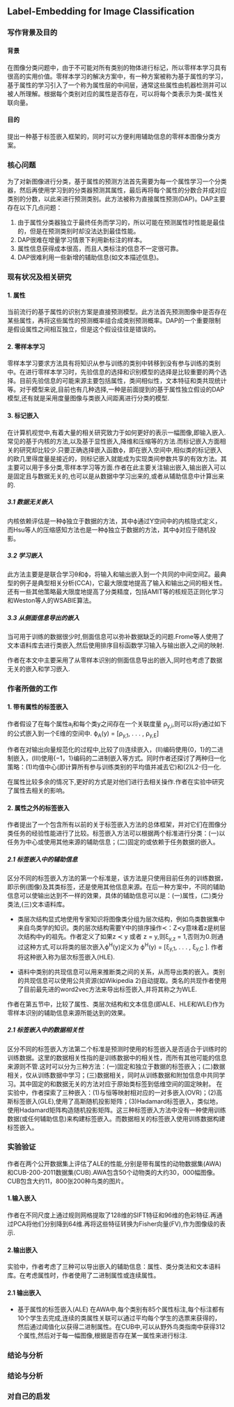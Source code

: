 <!-- <script type="text/javascript" src="http://cdn.mathjax.org/mathjax/latest/MathJax.js?config=default"></script> -->

## Label-Embedding for Image Classification

### 写作背景及目的
#### 背景
在图像分类问题中，由于不可能对所有类别的物体进行标记，所以零样本学习具有很高的实用价值。零样本学习的解决方案中，有一种方案被称为基于属性的学习，基于属性的学习引入了一个称为属性层的中间层，通常这些属性由机器检测并可以被人所理解。根据每个类别对应的属性是否存在，可以将每个类表示为类-属性关联向量。

#### 目的
提出一种基于标签嵌入框架的，同时可以方便利用辅助信息的零样本图像分类方案。

### 核心问题

为了对新图像进行分类，基于属性的预测方法首先需要为每一个属性学习一个分类器，然后再使用学习到的分类器预测其属性，最后再将每个属性的分数合并成对应类别的分数，以此来进行预测类别。此方法被称为直接属性预测(DAP)。DAP主要存在以下几点问题：
1. 由于属性分类器独立于最终任务而学习的，所以可能在预测属性时性能是最佳的，但是在预测类别时却没法达到最佳性能。
2. DAP很难在增量学习情景下利用新标注的样本。
3. 属性信息获得成本很高，而且人类标注的信息不一定很可靠。
4. DAP很难利用一些新增的辅助信息(如文本描述信息)。

### 现有状况及相关研究
#### 1. 属性

当前流行的基于属性的识别方案是直接预测模型。此方法首先预测图像中是否存在某些属性，再将这些属性的预测概率组合成类别预测概率。DAP的一个重要限制是假设属性之间相互独立，但是这个假设往往是错误的。

#### 2. 零样本学习

零样本学习要求方法具有将知识从参与训练的类别中转移到没有参与训练的类别中。在进行零样本学习时，先验信息的选择和识别模型的选择是比较重要的两个选择。目前先验信息的可能来源主要包括属性，类间相似性，文本特征和类共现统计等。对于模型来说,目前也有几种选择,一种是前面提到的基于属性独立假设的DAP模型,还有就是采用度量图像与类嵌入间距离进行分类的模型.

#### 3. 标记嵌入

在计算机视觉中,有着大量的相关研究致力于如何更好的表示一幅图像,即输入嵌入.常见的基于内核的方法,以及基于显性嵌入,降维和压缩等的方法.而标记嵌入方面相关的研究却比较少.只要正确选择嵌入函数ϕ，即在嵌入空间中,相似类的标记嵌入的欧几里得度量是接近的，则标记嵌入就能成为实现类间参数共享的有效方法。其主要可以用于多分类,零样本学习等方面.作者在此主要关注输出嵌入,输出嵌入可以是固定且与数据无关的,也可以是从数据中学习出来的,或者从辅助信息中计算出来的.

##### 3.1 数据无关嵌入

内核依赖评估是一种ϕ独立于数据的方法，其中ϕ通过Y空间中的内核隐式定义，而Hsu等人的压缩感知方法也是一种ϕ独立于数据的方法，其中ϕ对应于随机投影。

##### 3.2 学习嵌入

此方法主要是是联合学习θ和ϕ，将输入和输出嵌入到一个共同的中间空间Z。最典型的例子是典型相关分析(CCA)，它最大限度地提高了输入和输出之间的相关性。还有一些其他策略最大限度地提高了分类精度，包括AMIT等的核规范正则化学习和Weston等人的WSABIE算法。

##### 3.3 从侧面信息导出的嵌入

当可用于训练的数据很少时,侧面信息可以弥补数据缺乏的问题.Frome等人使用了文本语料库去进行类嵌入,然后使用排序目标函数学习输入与输出嵌入之间的映射.

作者在本文中主要采用了从零样本识别的侧面信息导出的嵌入,同时也考虑了数据无关的嵌入和学习嵌入.

### 作者所做的工作
#### 1. 带有属性的标签嵌入

作者假设了在每个属性a<sub>i</sub>和每个类y之间存在一个关联度量 ρ<sub>y,i</sub>,则可以将y通过如下的公式嵌入到一个E维的空间中.
ϕ<sub>A</sub>(y) = [ρ<sub>y,1</sub>, . . . , ρ<sub>y,E</sub>]

作者在对输出向量规范化的过程中,比较了(I)连续嵌入，(II)编码使用{0，1}的二进制嵌入，(III)使用{−1，1}编码的二进制嵌入等方式。同时作者还探讨了两种归一化策略：(1)均值中心(即计算所有参与训练类别的平均值并减去它)和(2)L2-归一化.

在属性比较多余的情况下,更好的方式是对他们进行去相关操作.作者在实验中研究了属性去相关的影响。

#### 2. 属性之外的标签嵌入

作者提出了一个包含所有以前的关于标签嵌入方法的总体框架，并对它们在图像分类任务的经验性能进行了比较。标签嵌入方法可以根据两个标准进行分类：(一)以任务为中心或使用其他来源的辅助信息；(二)固定的或依赖于任务数据的嵌入。

##### 2.1 标签嵌入中的辅助信息
区分不同的标签嵌入方法的第一个标准是，该方法是只使用目前任务的训练数据，即示例(图像)及其类标签，还是使用其他信息来源。在后一种方案中，不同的辅助信息可以使输出达到不一样的效果，具体的辅助信息可以是：(一)属性，(二)类分类法,(三)文本语料库。
*  类层次结构显式地使用专家知识将图像类分组为层次结构，例如鸟类数据集中来自鸟类学的知识。类的层次结构需要Y中的排序操作≺：Z≺y意味着z是树层次结构中y的祖先。作者定义了如果z ≺ y 或者 z = y,则ξ<sub>y,z</sub> = 1,否则为0.则通过这种方式,可以将类的层次嵌入ϕ<sup>H</sup>(y)定义为
ϕ<sup>H</sup>(y) = [ξ<sub>y,1</sub>, . . . , ξ<sub>y,C</sub> ].
作者将这种嵌入称为层次标签嵌入(HLE).

* 语料中类别的共现信息可以用来推断类之间的关系，从而导出类的嵌入。类别的共现信息可以使用公共资源(如Wikipedia 2)自动提取。类名的共现作者使用了目前最先进的word2vec方法来导出标签嵌入,并将其称之为WLE.

作者在第五节中，比较了属性、类层次结构和文本信息(即ALE、HLE和WLE)作为零样本识别的辅助信息来源所能达到的效果。

##### 2.1 标签嵌入中的数据相关性
区分不同的标签嵌入方法第二个标准是预测时使用的标签嵌入是否适合于训练时的训练数据。这里的数据相关性指的是训练数据中的相关性，而所有其他可能的信息来源则不管.这时可以分为三种方法：(一)固定和独立于数据的标签嵌入；(二)数据相关，仅从训练数据中学习；(三)数据相关，同时从训练数据和附加信息中共同学习。其中固定的和数据无关的方法对应于原始类标签到低维空间的固定映射。
在实验中，作者探索了三种嵌入：(1)与恒等映射相对应的一对多嵌入(OVR)；(2)高斯标签嵌入(GLE),使用了高斯随机投影矩阵；(3)Hadamard标签嵌入，类似地，使用Hadamard矩阵构造随机投影矩阵。这三种标签嵌入方法中没有一种使用训练数据(或任何辅助信息)来构建标签嵌入。而数据相关的标签嵌入使用训练数据构建标签嵌入。

### 实验验证
作者在两个公开数据集上评估了ALE的性能,分别是带有属性的动物数据集(AWA)和CUB-200-2011数据集(CUB).AWA包含50个动物类的大约30，000幅图像。CUB包含大约11，800张200种鸟类的图片。

#### 1.输入嵌入
作者在不同尺度上通过规则网格提取了128维的SIFT特征和96维的色彩特征.再通过PCA将他们分别降到64维.再将这些特征转换为Fisher向量(FV),作为图像级的表示.

#### 2.输出嵌入
实验中，作者考虑了三种可以导出嵌入的辅助信息：属性、类分类法和文本语料库。在考虑属性时，作者使用了二进制属性或连续属性。

#### 2.1 输出嵌入
* 基于属性的标签嵌入(ALE)
在AWA中,每个类别有85个属性标注,每个标注都有10个学生去完成,连续的类属性关联可以通过平均每个学生的选票来获得的，然后通过阈值化以获得二进制属性。在CUB中,可以从野外鸟类指南中获得312个属性,然后对于每一幅图像,根据是否存在某一属性来进行标注.
### 结论与分析

### 结论与分析

### 对自己的启发
